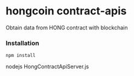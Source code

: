hongcoin contract-apis
================

Obtain data from HONG contract with blockchain


### Installation

`npm install`

nodejs HongContractApiServer.js

